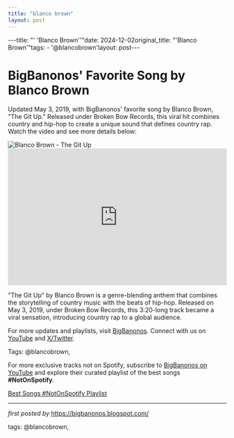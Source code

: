 ```yaml
---
title: "blanco brown"
layout: post
---
```

---title: "' 'Blanco Brown''"date: 2024-12-02original_title: "'Blanco Brown'"tags:  - '@blancobrown'layout: post---<!-- Post Title --><h1 >BigBanonos' Favorite Song by Blanco Brown</h1> <!-- Introductory Text --><p >Updated May 3, 2019, with BigBanonos' favorite song by Blanco Brown, "The Git Up." Released under Broken Bow Records, this viral hit combines country and hip-hop to create a unique sound that defines country rap. Watch the video and see more details below:</p> <!-- Featured Image --><div > <img src="https://upload.wikimedia.org/wikipedia/en/5/54/Blanco_Brown_-_The_Git_Up.png" alt="Blanco Brown - The Git Up" /></div> <!-- YouTube Video Embed --><div > <iframe width="100%" height="315" src="https://www.youtube.com/embed/DT4kQlM5xuE" title="Blanco Brown - The Git Up (Official Music Video)" frameborder="0" allow="accelerometer; autoplay; clipboard-write; encrypted-media; gyroscope; picture-in-picture; web-share" referrerpolicy="strict-origin-when-cross-origin" allowfullscreen></iframe></div> <!-- Song Information --><div > <p>"The Git Up" by Blanco Brown is a genre-blending anthem that combines the storytelling of country music with the beats of hip-hop. Released on May 3, 2019, under Broken Bow Records, this 3:20-long track became a viral sensation, introducing country rap to a global audience.</p></div> <!-- Footer Links --><div > <p>For more updates and playlists, visit <a href="https://bigbanonos.blogspot.com/" target="_blank">BigBanonos</a>. Connect with us on <a href="https://www.youtube.com/@BigBanonos" target="_blank">YouTube</a> and <a href="https://x.com/bigbanonos" target="_blank">X/Twitter</a>.</p></div> <!-- Tags --><p >Tags: @blancobrown,</p><!--Subscribe and Playlist Links--><div>    <p>For more exclusive tracks not on Spotify, subscribe to <a href="https://www.youtube.com/@BigBanonos" target="_blank">BigBanonos on YouTube</a> and explore their curated playlist of the best songs <strong>#NotOnSpotify</strong>.</p>    <p><a href="https://www.youtube.com/playlist?list=PLtuNtuTatqI0kFahUCbtbfenC_ET5O_tr" target="_blank">Best Songs #NotOnSpotify Playlist<br /></a></p></div><hr /><p><em>first posted by</em> <a href="https://bigbanonos.blogspot.com/" rel="noopener" target="_new">https://bigbanonos.blogspot.com/</a></p><p>tags: @blancobrown,</p>